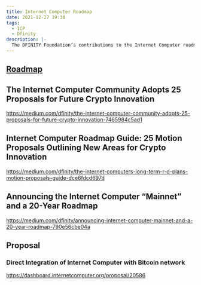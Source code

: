 ```yaml
---
title: Internet Computer Roadmap
date: 2021-12-27 19:38
tags:
  - ICP
  - Dfinity
description: |-
  The DFINITY Foundation’s contributions to the Internet Computer roadmap are subject to community discussion and voting.
---
```


## [Roadmap](https://dfinity.org/roadmap/)

## The Internet Computer Community Adopts 25 Proposals for Future Crypto Innovation
https://medium.com/dfinity/the-internet-computer-community-adopts-25-proposals-for-future-crypto-innovation-7465984c5ad1

## Internet Computer Roadmap Guide: 25 Motion Proposals Outlining New Areas for Crypto Innovation
https://medium.com/dfinity/the-internet-computers-long-term-r-d-plans-motion-proposals-guide-dce6fdcd697d

## Announcing the Internet Computer “Mainnet” and a 20-Year Roadmap
https://medium.com/dfinity/announcing-internet-computer-mainnet-and-a-20-year-roadmap-790e56cbe04a

## Proposal
### Direct Integration of Internet Computer with Bitcoin network
https://dashboard.internetcomputer.org/proposal/20586